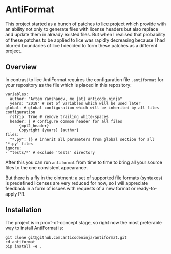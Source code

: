 AntiFormat
==========

This project started as a bunch of patches to [lice project](https://github.com/licenses/lice) which provide with an ability not only to generate files with license headers but also replace and update them in already existed files.
But when I realised that probability of these patches to be applied to lice was rapidly decreasing because I had blurred boundaries of lice I decided to form these patches as a different project.


Overview
--------

In contrast to lice AntiFormat requires the configuration file `.antiformat` for your repository as the file which is placed in this repository:

    variables:
      author: "Artem Yamshanov, me [at] anticode.ninja"
      years: "2019" # set of variables which will be used later
    global: # global configuration which will be inherited by all files configuration
      rstrip: True # remove trailing white-spaces
      header: | # configure common header for all files
          {mpl2_header}
          Copyright {years} {author}
    files:
      "*.py": {} # inherit all parameters from global section for all '*.py' files
    ignore:
    - "tests/*" # exclude 'tests' directory

After this you can run `antiformat` from time to time to bring all your source files to the one consistent appearance.

But there is a fly in the ointment: a set of supported file formats (syntaxes) is predefined licenses are very reduced for now, so I will appreciate feedback in a form of issues with requests of a new format or ready-to-apply PR.


Installation
------------

The project is in proof-of-concept stage, so right now the most preferable way to install AntiFormat is:

    git clone git@github.com:anticodeninja/antiformat.git
    cd antiformat
    pip install -e .

